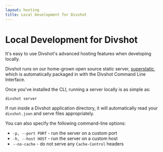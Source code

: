 ```yaml
---
layout: hosting
title: Local Development for Divshot
---
```


# Local Development for Divshot

<p class="lead">It's easy to use Divshot's advanced hosting features when developing locally.</p>

Divshot runs on our home-grown open source static server, [superstatic](https://github.com/divshot/superstatic),
which is automatically packaged in with the Divshot Command Line Interface.

Once you've installed the CLI, running a server locally is as simple as:

    divshot server

If run inside a Divshot application directory, it will automatically read your `divshot.json`
and serve files appropriately.

You can also specify the following command-line options:

* `-p, --port PORT` - run the server on a custom port
* `-h, --host HOST` - run the server on a custom host
* `--no-cache` - do not serve any `Cache-Control` headers